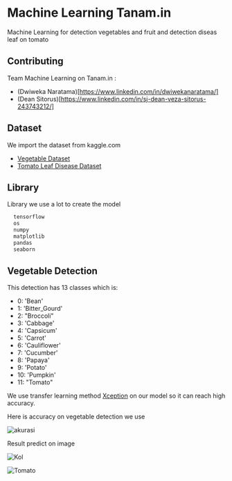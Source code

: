 
# Machine Learning Tanam.in

Machine Learning for detection vegetables and fruit and detection diseas leaf on tomato



## Contributing
Team Machine Learning on Tanam.in :
- (Dwiweka Naratama)[https://www.linkedin.com/in/dwiwekanaratama/]
- (Dean Sitorus)[https://www.linkedin.com/in/sj-dean-veza-sitorus-243743212/]




## Dataset
We import the dataset from kaggle.com
 - [Vegetable Dataset](https://www.kaggle.com/datasets/misrakahmed/vegetable-image-dataset)
 - [Tomato Leaf Disease Dataset](https://www.kaggle.com/datasets/kaustubhb999/tomatoleaf)
## Library

Library we use a lot to create the model

```bash
  tensorflow
  os
  numpy
  matplotlib
  pandas
  seaborn
```
    
## Vegetable Detection

This detection has 13 classes which is:
- 0: 'Bean' 
- 1: 'Bitter_Gourd' 
- 2: "Broccoli" 
- 3: 'Cabbage' 
- 4: 'Capsicum' 
- 5: 'Carrot'
- 6: 'Cauliflower'
- 7: 'Cucumber' 
- 8: 'Papaya' 
- 9: 'Potato' 
- 10: 'Pumpkin'
- 11: "Tomato"

We use transfer learning method [Xception](https://www.tensorflow.org/api_docs/python/tf/keras/applications/xception/Xception) on our model so it can reach high accuracy.



Here is accuracy on vegetable detection we use

![akurasi](https://user-images.githubusercontent.com/80300827/173003239-230a8328-8173-4ed5-a24e-ca53bdb64839.png)



Result predict on image

![Kol](https://user-images.githubusercontent.com/80300827/173003476-f3e55548-eca8-491a-88ee-42cacbb95689.png)

![Tomato](https://user-images.githubusercontent.com/80300827/173003549-d16fb96d-01cf-4d02-926d-8ad108fa161a.png)

